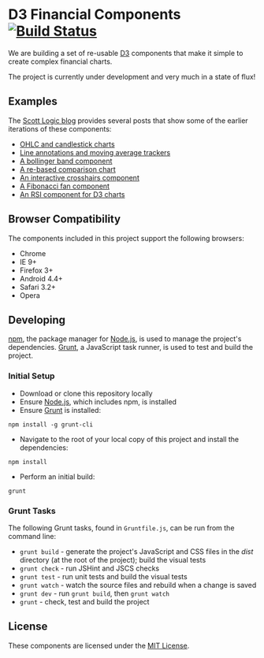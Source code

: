 # D3 Financial Components [![Build Status](https://travis-ci.org/ScottLogic/d3-financial-components.svg?branch=master)](https://travis-ci.org/ScottLogic/d3-financial-components)

We are building a set of re-usable [D3](http://d3js.org) components that make it simple to create complex financial charts.

The project is currently under development and very much in a state of flux!

## Examples

The [Scott Logic blog](http://www.scottlogic.com/blog/) provides several posts that show some of the earlier iterations of these components:

+ [OHLC and candlestick charts](http://www.scottlogic.com/blog/2014/08/19/an-ohlc-chart-component-for-d3.html)
+ [Line annotations and moving average trackers](http://www.scottlogic.com/blog/2014/08/26/two-line-components-for-d3-charts.html)
+ [A bollinger band component](http://www.scottlogic.com/blog/2014/08/28/bollinger.html)
+ [A re-based comparison chart](http://www.scottlogic.com/blog/2014/09/26/an-interactive-stock-comparison-chart-with-d3.html)
+ [An interactive crosshairs component](http://www.scottlogic.com/blog/2014/09/29/crosshairs.html)
+ [A Fibonacci fan component](http://www.scottlogic.com/blog/2014/10/31/fibonacci.html)
+ [An RSI component for D3 charts](http://www.scottlogic.com/blog/2014/11/14/d3_chartcomponents_rsi.html)

## Browser Compatibility

The components included in this project support the following browsers:

* Chrome
* IE 9+
* Firefox 3+
* Android 4.4+
* Safari 3.2+
* Opera

## Developing

[npm](https://www.npmjs.com/), the package manager for [Node.js](https://nodejs.org/), is used to manage the project's dependencies. [Grunt](http://gruntjs.com/), a JavaScript task runner, is used to test and build the project.

### Initial Setup

- Download or clone this repository locally
- Ensure [Node.js](https://nodejs.org/), which includes npm, is installed
- Ensure [Grunt](http://gruntjs.com/getting-started#installing-the-cli) is installed:

```
npm install -g grunt-cli
```

- Navigate to the root of your local copy of this project and install the dependencies:

```
npm install
```

- Perform an initial build:

```
grunt
```

### Grunt Tasks

The following Grunt tasks, found in `Gruntfile.js`, can be run from the command line:

- `grunt build` - generate the project's JavaScript and CSS files in the _dist_ directory (at the root of the project); build the visual tests
- `grunt check` - run JSHint and JSCS checks
- `grunt test` - run unit tests and build the visual tests
- `grunt watch` - watch the source files and rebuild when a change is saved
- `grunt dev` - run `grunt build`, then `grunt watch`
- `grunt` - check, test and build the project

## License

These components are licensed under the [MIT License](http://opensource.org/licenses/MIT).